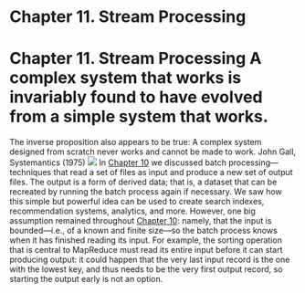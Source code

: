 # Chapter 11. Stream Processing

# Chapter 11. Stream Processing A complex system that works is invariably found to have evolved from a simple system that works.
The inverse proposition also appears to be true: A complex system designed from scratch never works
and cannot be made to work. John Gall, Systemantics (1975) ![](assets/ch11-map-ebook.png) 
In [Chapter 10](ch10.html#ch_batch) we discussed batch processing—techniques that read a set of files as input and
produce a new set of output files. The output is a form of derived data; that is, a dataset that
can be recreated by running the batch process again if necessary. We saw how this simple but
powerful idea can be used to create search indexes, recommendation systems, analytics, and more. 
However, one big assumption remained throughout [Chapter 10](ch10.html#ch_batch): namely, that the input is bounded—i.e., of a
known and finite size—so the batch process knows when it has finished reading its input. For
example, the sorting operation that is central to MapReduce must read its entire input before it can
start producing output: it could happen that the very last input record is the one with the lowest
key, and thus needs to be the very first output record, so starting the output early is not an
option.
